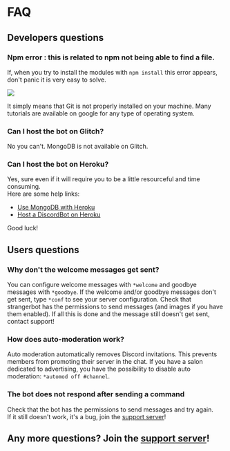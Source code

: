 # FAQ

## Developers questions

### Npm error : this is related to npm not being able to find a file.

If, when you try to install the modules with `npm install` this error appears, don't panic it is very easy to solve.  

![](https://i.goopics.net/ZYdZv.png)

It simply means that Git is not properly installed on your machine. Many tutorials are available on google for any type of operating system.

### Can I host the bot on Glitch?

No you can't. MongoDB is not available on Glitch.

### Can I host the bot on Heroku?

Yes, sure even if it will require you to be a little resourceful and time consuming.  
Here are some help links: 

*   [Use MongoDB with Heroku](https://scotch.io/tutorials/use-mongodb-with-a-node-application-on-heroku)
*   [Host a DiscordBot on Heroku](https://medium.com/@mason.spr/hosting-a-discord-js-bot-for-free-using-heroku-564c3da2d23f)

Good luck!

## Users questions

### Why don't the welcome messages get sent? 

You can configure welcome messages with `*welcome` and goodbye messages with `*goodbye`. 
If the welcome and/or goodbye messages don't get sent, type `*conf` to see your server configuration.
Check that strangerbot has the permissions to send messages (and images if you have them enabled). If all this is done and the message still doesn't get sent, contact support!

### How does auto-moderation work?

Auto moderation automatically removes Discord invitations. This prevents members from promoting their server in the chat.
If you have a salon dedicated to advertising, you have the possibility to disable auto moderation: `*automod off #channel`.

### The bot does not respond after sending a command

Check that the bot has the permissions to send messages and try again.  
If it still doesn't work, it's a bug, join the [support server](https://discord.strangerbot-bot.fr)!  

## Any more questions? Join the [support server](https://discord.strangerbot-bot.fr)!